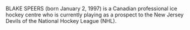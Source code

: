 BLAKE SPEERS (born January 2, 1997) is a Canadian professional ice hockey centre who is currently playing as a prospect to the New Jersey Devils of the National Hockey League (NHL).
